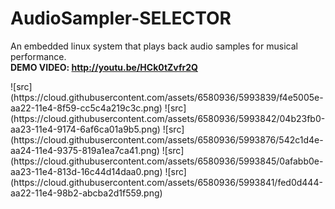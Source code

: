 # AudioSampler-SELECTOR
An embedded linux system that plays back audio samples for musical performance. <br>
<b> DEMO VIDEO: http://youtu.be/HCk0tZvfr2Q </b>
<p>
![src](https://cloud.githubusercontent.com/assets/6580936/5993839/f4e5005e-aa22-11e4-8f59-cc5c4a219c3c.png)
![src](https://cloud.githubusercontent.com/assets/6580936/5993842/04b23fb0-aa23-11e4-9174-6af6ca01a9b5.png)
![src](https://cloud.githubusercontent.com/assets/6580936/5993876/542c1d4e-aa24-11e4-9375-819a1ea7ca41.png)
![src](https://cloud.githubusercontent.com/assets/6580936/5993845/0afabb0e-aa23-11e4-813d-16c44d14daa0.png)
![src](https://cloud.githubusercontent.com/assets/6580936/5993841/fed0d444-aa22-11e4-98b2-abcba2d1f559.png)

